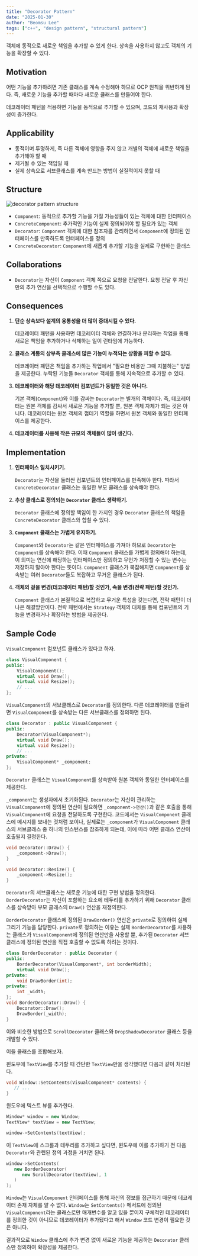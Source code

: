 ```yaml
---
title: "Decorator Pattern"
date: "2025-01-30"
author: "Beomsu Lee"
tags: ["c++", "design pattern", "structural pattern"]
---
```


객체에 동적으로 새로운 책임을 추가할 수 있게 한다. 상속을 사용하지 않고도 객체의 기능을 확장할 수 있다.

## Motivation

어떤 기능을 추가하려면 기존 클래스를 계속 수정해야 하므로 OCP 원칙을 위반하게 된다. 즉, 새로운 기능을 추가할 때마다 새로운 클래스를 만들어야 한다. 

데코레이터 패턴을 적용하면 기능을 동적으로 추가할 수 있으며, 코드의 재사용과 확장성이 증가한다.

## Applicability

- 동적이며 투명하게, 즉 다른 객체에 영향을 주지 않고 개별의 객체에 새로운 책임을 추가해야 할 때
- 제거될 수 있는 책임일 때
- 실제 상속으로 서브클래스를 계속 만드는 방법이 실질적이지 못할 때

## Structure

![decorator pattern structure](images/patterns/decorator_pattern_structure.png)

- `Component`: 동적으로 추가할 기능을 가질 가능성들이 있는 객체에 대한 인터페이스
- `ConcreteComponent`: 추가적인 기능이 실제 정의되어야 할 필요가 있는 객체
- `Decorator`: `Component` 객체에 대한 참조자를 관리하면서 `Component`에 정의된 인터페이스를 만족하도록 인터페이스를 정의
- `ConcreteDecorator`: `Component`에 새롭게 추가할 기능을 실제로 구현하는 클래스

## Collaborations

- `Decorator`는 자신이 `Component` 객체 쪽으로 요청을 전달한다. 요청 전달 후 자신만의 추가 연산을 선택적으로 수행할 수도 있다.

## Consequences

1. **단순 상속보다 설계의 융통성을 더 많이 증대시킬 수 있다.**

    데코레이터 패턴을 사용하면 데코레이터 객체와 연결하거나 분리하는 작업을 통해 새로운 책임을 추가하거나 삭제하는 일이 런타임에 가능하다.
2. **클래스 계통의 상부측 클래스에 많은 기능이 누적되는 상황을 피할 수 있다.**

    데코레이터 패턴은 책임을 추가하는 작업에서 "필요한 비용만 그때 지불하는" 방법을 제공한다. 누락된 기능들 `Decorator` 객체를 통해 지속적으로 추가할 수 있다.
3. **데코레이터와 해당 데코레이터 컴포넌트가 동일한 것은 아니다.**

    기본 객체(`Component`)와 이를 감싸는 `Decorator`는 별개의 객체이다. 즉, 데코레이터는 원본 객체를 감싸서 새로운 기능을 추가할 뿐, 원본 객체 자체가 되는 것은 아니다. 데코레이터는 원본 객체의 껍데기 역할을 하면서 원본 객체와 동일한 인터페이스를 제공한다.
4. **데코레이터를 사용해 작은 규모의 객체들이 많이 생긴다.**

## Implementation

1. **인터페이스 일치시키기.**

    `Decorator`는 자신을 둘러싼 컴포넌트의 인터페이스를 만족해야 한다. 따라서 `ConcreteDecorator` 클래스는 동일한 부모 클래스를 상속해야 한다.
2. **추상 클래스로 정의되는 `Decorator` 클래스 생략하기.**

    `Decorator` 클래스에 정의할 책임이 한 가지인 경우 `Decorator` 클래스의 책임을 `ConcreteDecorator` 클래스와 합칠 수 있다.
3. **`Component` 클래스는 가볍게 유지하기.**

    `Component`와 `Decorator`는 같은 인터페이스를 가져야 하므로 `Decorator`는 `Component`를 상속해야 한다. 이때  `Component` 클래스를 가볍게 정의해야 하는데, 이 의미는 연산에 해당하는 인터페이스만 정의하고 무언가 저장할 수 있는 변수는 저장하지 말아야 한다는 뜻이다. `Component` 클래스가 복잡해지면 `Component`를 상속받는 여러 `Decorator`들도 복잡하고 무거운 클래스가 된다.
4. **객체의 겉을 변경(데코레이터 패턴)할 것인가, 속을 변경(전략 패턴)할 것인가.**

    `Component` 클래스가 본질적으로 복잡하고 무거운 특성을 갖는다면, 전략 패턴이 더 나은 해결방안이다. 전략 패턴에서는 `Strategy` 객체의 대체를 통해 컴포넌트의 기능을 변경하거나 확장하는 방법을 제공한다.

## Sample Code

`VisualComponent` 컴포넌트 클래스가 있다고 하자.

```cpp
class VisualComponent {
public:
    VisualComponent();
    virtual void Draw();
    virtual void Resize();
    // ...
};
```

`VisualComponent`의 서브클래스로 `Decorator`를 정의한다. 다른 데코레이터를 만들려면 `VisualComponent`를 상속받는 다른 서브클래스를 정의하면 된다.

```cpp
class Decorator : public VisualComponent {
public:
    Decorator(VisualComponent*);
    virtual void Draw();
    virtual void Resize();
    // ...
private:
    VisualComponent* _component;
};
```

`Decorator` 클래스는 `VisualComponent`를 상속받아 원본 객체와 동일한 인터페이스를 제공한다.

`_component`는 생성자에서 초기화된다. `Decorator`는 자신이 관리하는 `VisualComponent`에 정의된 연산이 필요하면 `_component->연산()`과 같은 호출을 통해 `VisualComponent`에 요청을 전달하도록 구현한다. 코드에서는 `VisualComponent` 클래스에 메시지를 보내는 것처럼 보이나, 실제로는 `_component`가 `VisualComponent` 클래스의 서브클래스 중 하나의 인스턴스를 참조하게 되는데, 이에 따라 어떤 클래스 연산이 호출될지 결정한다.

```cpp
void Decorator::Draw() {
    _component->Draw();
}

void Decorator::Resize() {
    _component->Resize();
}
```

`Decorator`의 서브클래스는 새로운 기능에 대한 구현 방법을 정의한다. `BorderDecorator`는 자신이 포함하는 요소에 테두리를 추가하기 위해 `Decorator` 클래스를 상속받아 부모 클래스의 `Draw()` 연산을 재정의한다.

`BorderDecorator` 클래스에 정의된 `DrawBorder()` 연산은 `private`로 정의하여 실제 그리기 기능을 담당한다. `private`로 정의하는 이유는 실제 `BorderDecorator`를 사용하는 클래스가 `VisualComponent`에 정의된 연산만을 사용할 뿐, 추가된 `Decorator` 서브클래스에 정의된 연산을 직접 호출할 수 없도록 하려는 것이다.

```cpp
class BorderDecorator : public Decorator {
public:
    BorderDecorator(VisualComponent*, int borderWidth);
    virtual void Draw();
private:
    void DrawBorder(int);
private:
    int _width;
};
void BorderDecorator::Draw() {
    Decorator::Draw();
    DrawBorder(_width);
}
```

이와 비슷한 방법으로 `ScrollDecorator` 클래스와 `DropShadowDecorator` 클래스 등을 개발할 수 있다.

이들 클래스를 조합해보자. 

윈도우에 `TextView`를 추가할 때 간단한 `TextView`만을 생각했다면 다음과 같이 처리된다.

```cpp
void Window::SetContents(VisualComponent* contents) {
   // ...
}
```

윈도우에 텍스트 뷰를 추가한다.

```cpp
Window* window = new Window;
TextView* textView = new TextView;

window->SetContents(textView);
```

이 `TextView`에 스크롤과 테두리를 추가하고 싶다면, 윈도우에 이를 추가하기 전 다음 `Decorator`와 관련된 정의 과정을 거치면 된다.

```cpp
window->SetContents(
   new BorderDecorator(
      new ScrollDecorator(textView), 1
   )
);
```

`Window`는 `VisualComponent` 인터페이스를 통해 자신의 정보를 접근하기 때문에 데코레이터 존재 자체를 알 수 없다. `Window`는 `SetContents()` 메서드에 정의된 `VisualComponent`라는 클래스로만 매개변수를 알고 있을 뿐이지 구체적인 데코레이터를 정의한 것이 아니므로 데코레이터가 추가됐다고 해서 `Window` 코드 변경이 필요한 것은 아니다. 

결과적으로 `Window` 클래스에 추가 변경 없이 새로운 기능을 제공하는 `Decorator` 클래스만 정의하여 확장성을 제공한다.